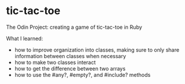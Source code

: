 # tic-tac-toe

The Odin Project: creating a game of tic-tac-toe in Ruby

What I learned:
- how to improve organization into classes, making sure to only share information between classes when necessary
- how to make two classes interact
- how to get the difference between two arrays
- how to use the #any?, #empty?, and #include? methods